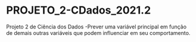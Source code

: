 # PROJETO_2-CDados_2021.2
Projeto 2 de Ciência dos Dados -Prever uma variável principal em função de demais outras variáveis que podem influenciar em seu comportamento.
